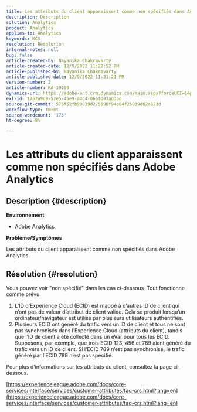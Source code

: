 ```yaml
---
title: Les attributs du client apparaissent comme non spécifiés dans Adobe Analytics
description: Description
solution: Analytics
product: Analytics
applies-to: Analytics
keywords: KCS
resolution: Resolution
internal-notes: null
bug: false
article-created-by: Nayanika Chakravarty
article-created-date: 12/9/2022 11:22:52 PM
article-published-by: Nayanika Chakravarty
article-published-date: 12/9/2022 11:31:21 PM
version-number: 2
article-number: KA-19298
dynamics-url: https://adobe-ent.crm.dynamics.com/main.aspx?forceUCI=1&pagetype=entityrecord&etn=knowledgearticle&id=4508b765-1878-ed11-81aa-6045bd006b3d
exl-id: f752a9c9-57e5-45e9-a4c4-066fd83ad33d
source-git-commit: 575f52fb90839d275696f94e64f25039d62a623d
workflow-type: tm+mt
source-wordcount: '173'
ht-degree: 8%

---
```


# Les attributs du client apparaissent comme non spécifiés dans Adobe Analytics

## Description {#description}


<b>Environnement</b>

- Adobe Analytics

<b>Problème/Symptômes</b>

Les attributs du client apparaissent comme non spécifiés dans Adobe Analytics.


## Résolution {#resolution}




Vous pouvez voir &quot;non spécifié&quot; dans les cas ci-dessous. Tout fonctionne comme prévu.

1. L’ID d’Experience Cloud (ECID) est mappé à d’autres ID de client qui n’ont pas de valeur d’attribut de client valide. Cela se produit lorsqu’un ordinateur/navigateur est utilisé par plusieurs utilisateurs authentifiés.
2. Plusieurs ECID ont généré du trafic vers un ID de client et tous ne sont pas synchronisés dans l’Experience Cloud (attributs du client), tandis que l’ID de client a été collecté dans un eVar pour tous les ECID. Supposons, par exemple, que trois ECID 123, 456 et 789 aient généré du trafic vers un ID de client. Si l’ECID 789 n’est pas synchronisé, le trafic généré par l’ECID 789 n’est pas spécifié.




Pour plus d’informations sur les attributs du client, consultez la page ci-dessous.

[https://experienceleague.adobe.com/docs/core-services/interface/services/customer-attributes/faq-crs.html?lang=en](https://experienceleague.adobe.com/docs/core-services/interface/services/customer-attributes/faq-crs.html?lang=en)
